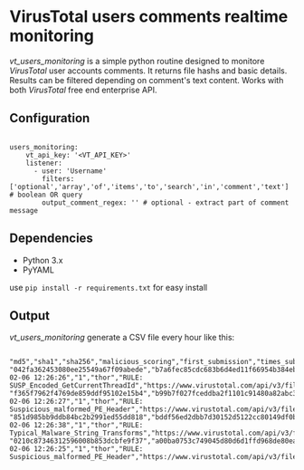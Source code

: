 # VirusTotal users comments realtime monitoring

_vt_users_monitoring_ is a simple python routine designed to monitore _VirusTotal_ user accounts comments. It returns file hashs and basic details. Results can be filtered depending on comment's text content. Works with both _VirusTotal_ free end enterprise API.  

## Configuration

```

users_monitoring:
    vt_api_key: '<VT_API_KEY>'
    listener:
      - user: 'Username'
        filters: ['optional','array','of','items','to','search','in','comment','text'] # boolean OR query
        output_comment_regex: '' # optional - extract part of comment message
```

## Dependencies

* Python 3.x
* PyYAML

use `pip install -r requirements.txt` for easy install 

## Output

_vt_users_monitoring_ generate a CSV file every hour like this:

```

"md5","sha1","sha256","malicious_scoring","first_submission","times_submitted","in_user_comments","match_details","virustotal_url"
"042fa362453080ee25549a67f09abede","b7a6fec85cdc683b6d4ed11f66954b384ebd80bc","50547630f5698f89d6bc02bd596e2ed7937c720885e38eb8c293bb7a63b55155","55","2022-02-06 12:26:26","1","thor","RULE: SUSP_Encoded_GetCurrentThreadId","https://www.virustotal.com/api/v3/files/50547630f5698f89d6bc02bd596e2ed7937c720885e38eb8c293bb7a63b55155"
"f365f7962f4769de859ddf95102e15b4","b99b7f027fceddba2f1101c91480a82abc3b89b8","10b788dc7d82a0cf8a8dd54027c6bd0f3e57ca360b42a910e15226ce09c57592","52","2022-02-06 12:26:27","1","thor","RULE: Suspicious_malformed_PE_Header","https://www.virustotal.com/api/v3/files/10b788dc7d82a0cf8a8dd54027c6bd0f3e57ca360b42a910e15226ce09c57592"
"851d985bb9ddb84bc2b2991ed55dd818","bddf56ed2dbb7d30152d5122cc80149df0bec9ed","8604bca74ae66ec376783bd70f45e7c0e32a2ac916da213f5cc99d3da9297726","53","2022-02-06 12:26:38","1","thor","RULE: Typical_Malware_String_Transforms","https://www.virustotal.com/api/v3/files/8604bca74ae66ec376783bd70f45e7c0e32a2ac916da213f5cc99d3da9297726"
"0210c87346312596008b853dcbfe9f37","a00ba0753c749045d80d6d1ffd968de80ea2a303","e22223f7bc9d3b04e771b0a3f1b5015a1cbb17bbf20e890f1232ffdaf70fd681","54","2022-02-06 12:26:25","1","thor","RULE: Suspicious_malformed_PE_Header","https://www.virustotal.com/api/v3/files/

```
